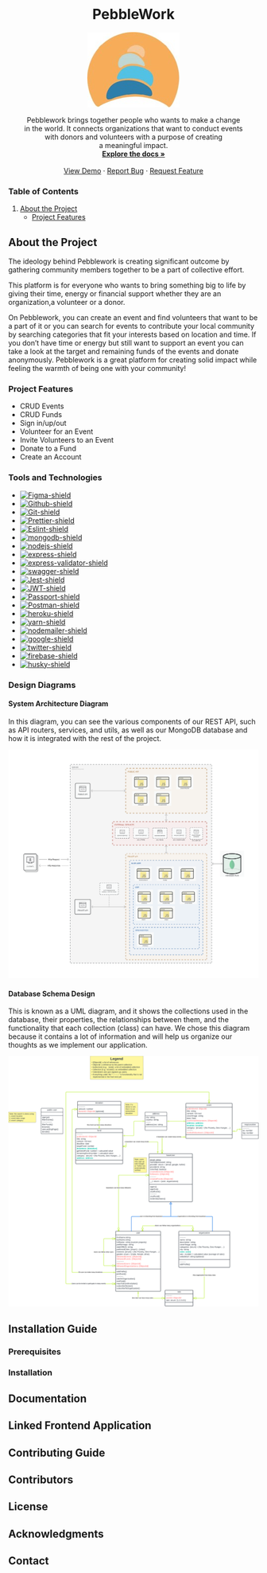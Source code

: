 <br />
<div align="center">
  <h1 align="center">PebbleWork</h1>

  <a href="https://pebble-work.herokuapp.com/api-docs/">
    <img src="src/assets/logo.jpg" alt="Logo" >
  </a>
  <p align="center">
    Pebblework brings together people who wants to make a change <br /> in the world. It connects organizations that want to conduct events <br /> with donors and volunteers with a purpose of creating <br /> a meaningful impact. <br />
    <a href="https://pebble-work.herokuapp.com/api-docs/"><strong>Explore the docs »</strong></a>
    <br />
    <br />
    <a href="https://i.imgur.com/TxkCyZC.jpeg">View Demo</a>
    ·
    <a href="https://github.com/RCDD-202203-TUR-BEW/backend-capstone-turkey-pebble-work/issues">Report Bug</a>
    ·
    <a href="https://github.com/RCDD-202203-TUR-BEW/backend-capstone-turkey-pebble-work/issues">Request Feature</a>
  </p>
</div>

### Table of Contents  
1. [About the Project](#about-the-project)
    - [Project Features](#project-features)


## About the Project
The ideology behind Pebblework is creating significant outcome by gathering community members together to be a part of collective effort.

This platform is for everyone who wants to bring something big to life by giving their time, energy or financial support whether they are an organization,a volunteer or a donor.

On Pebblework, you can create an event and find volunteers that want to be a part of it or you can search for events to contribute your local community by searching categories that fit your interests based on location and time. If you don’t have time or energy but still want to support an event you can take a look at the target and remaining funds of the events and donate anonymously. Pebblework is a great platform for creating solid impact while feeling the warmth of being one with your community!
### Project Features
- CRUD Events 
- CRUD Funds 
- Sign in/up/out 
- Volunteer for an Event
- Invite Volunteers to an Event
- Donate to a Fund 
- Create an Account

### Tools and Technologies
- [![Figma-shield]][Figma-link]
- [![Github-shield]][Github-link]
- [![Git-shield]][Git-link]
- [![Prettier-shield]][Prettier-link]
- [![Eslint-shield]][Eslint-link]
- [![mongodb-shield]][mongodb-link]
- [![nodejs-shield]][nodejs-link]
- [![express-shield]][express-link]
- [![express-validator-shield]][express-validator-link]
- [![swagger-shield]][swagger-link]
- [![Jest-shield]][Jest-link]
- [![JWT-shield]][JWT-link]
- [![Passport-shield]][Passport-link]
- [![Postman-shield]][Postman-link]
- [![heroku-shield]][heroku-link]
- [![yarn-shield]][yarn-link]
- [![nodemailer-shield]][nodemailer-link]
- [![google-shield]][google-link]
- [![twitter-shield]][twitter-link]
- [![firebase-shield]][firebase-link]
- [![husky-shield]][Husky-link]


### Design Diagrams
#### System Architecture Diagram
In this diagram, you can see the various components of our REST API, such as API routers, services, and utils, as well as our MongoDB database and how it is integrated with the rest of the project.

![System Architecture Diagram](src/assets/architecture_diagram.png)

#### Database Schema Design
This is known as a UML diagram, and it shows the collections used in the database, their properties, the relationships between them, and the functionality that each collection (class) can have. We chose this diagram because it contains a lot of information and will help us organize our thoughts as we implement our application.

![Database Schema Design](src/assets/database_diagram.png)

## Installation Guide 

### Prerequisites

### Installation

## Documentation

## Linked Frontend Application

## Contributing Guide

## Contributors

## License

## Acknowledgments

## Contact



<!-- Links -->
[heroku-shield]: https://img.shields.io/badge/heroku-7D4E89?style=flat&logo=heroku
[heroku-link]: https://www.heroku.com

[yarn-shield]: https://img.shields.io/badge/yarn-FFFFFF?style=flat&logo=yarn
[yarn-link]: https://yarnpkg.com/

[nodemailer-shield]: https://img.shields.io/badge/nodemailer-22B573?style=flat&logo=nodemailer
[nodemailer-link]: https://nodemailer.com/

[google-shield]: https://img.shields.io/badge/google-FFFFFF?style=flat&logo=google
[google-link]: https://www.google.com/

[twitter-shield]: https://img.shields.io/badge/twitter-FFFFFF?style=flat&logo=twitter
[twitter-link]: https://www.twitter.com/

[firebase-shield]: https://img.shields.io/badge/firebase-FFFFFF?style=flat&logo=firebase
[firebase-link]: https://firebase.google.com/

[husky-shield]: https://img.shields.io/badge/husky-FFFFFF?style=flat&logo=husky
[husky-link]: https://www.npmjs.com/package/husky

[postman-shield]: https://img.shields.io/badge/postman-FFFFFF?style=flat&logo=postman
[postman-link]: https://www.postman.com/

[passport-shield]: https://img.shields.io/badge/passport-FFFFFF?style=flat&logo=passport
[passport-link]: https://www.passportjs.org/

[react-shield]: https://img.shields.io/badge/react-61DAFB?style=flat&logo=react&logoColor=white
[react-link]: https://reactjs.org/
[html-shield]: https://img.shields.io/badge/html-E34F26?style=flat&logo=html5&logoColor=white
[html-link]: https://en.wikipedia.org/wiki/HTML
[css-shield]: https://img.shields.io/badge/CSS3-1572B6?style=flat&logo=css3&logoColor=white
[css-link]: https://en.wikipedia.org/wiki/CSS
[figma-shield]: https://img.shields.io/badge/Figma-F24E1E?style=flat&logo=figma&logoColor=white
[figma-link]: https://www.figma.com/
[github-shield]: https://img.shields.io/badge/github-181717?style=flat&logo=github&logoColor=white
[github-link]: https://github.com/
[git-shield]: https://img.shields.io/badge/Git-F05032?style=flat&logo=git&logoColor=white
[git-link]: https://git-scm.com/
[prettier-shield]: https://img.shields.io/badge/Prettier-F7B93E?style=flat&logo=Prettier&logoColor=white
[prettier-link]: https://prettier.io/
[eslint-shield]: https://img.shields.io/badge/eslint-4B32C3?style=flat&logo=eslint&logoColor=white
[eslint-link]: https://eslint.org/
[mongodb-shield]: https://img.shields.io/badge/mongodb-47A248?style=flat&logo=mongodb&logoColor=white
[mongodb-link]: https://www.mongodb.com/atlas/database
[nodejs-shield]: https://img.shields.io/badge/node_js-339933?style=flat&logo=node.js&logoColor=white
[nodejs-link]: https://nodejs.dev/learn/get-http-request-body-data-using-nodejs
[express-shield]: https://img.shields.io/badge/express-000000?style=flat&logo=express&logoColor=white
[express-link]: https://expressjs.com/
[express-validator-shield]: https://img.shields.io/badge/express_validator-7457c2?style=flat
[express-validator-link]: https://express-validator.github.io/docs/
[jwt-shield]: https://img.shields.io/badge/jwt-000000?style=flat&logo=json-web-tokens&logoColor=white
[jwt-link]: https://jwt.io/
[swagger-shield]: https://img.shields.io/badge/swagger-85EA2D?style=flat&logo=swagger&logoColor=white
[swagger-link]: https://swagger.io/
[jest-shield]: https://img.shields.io/badge/jest-C21325?style=flat&logo=jest&logoColor=white
[jest-link]: https://jestjs.io/
[cron-shield]: https://img.shields.io/badge/node_cron-185717?style=flat
[cron-link]: https://en.wikipedia.org/wiki/Cron
[aws-shield]: https://img.shields.io/badge/Amazon_AWS-232F3E?style=flate&logo=Amazon-AWS&logoColor=white
[aws-link]: https://en.wikipedia.org/wiki/Amazon_Web_Services